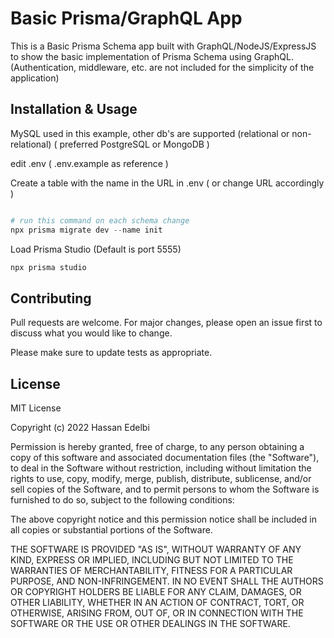 # Basic Prisma/GraphQL App

This is a Basic Prisma Schema app built with GraphQL/NodeJS/ExpressJS to show the basic implementation of Prisma Schema using GraphQL.
(Authentication, middleware, etc. are not included for the simplicity of the application)

## Installation & Usage

MySQL used in this example, other db's are supported (relational or non-relational) ( preferred PostgreSQL or MongoDB ) 

edit .env ( .env.example as reference )

Create a table with the name in the URL in .env ( or change URL accordingly )



```python

# run this command on each schema change
npx prisma migrate dev --name init

```

Load Prisma Studio (Default is port 5555)

```bash
npx prisma studio
```

## Contributing
Pull requests are welcome. For major changes, please open an issue first to discuss what you would like to change.

Please make sure to update tests as appropriate.

## License
MIT License

Copyright (c) 2022 Hassan Edelbi

Permission is hereby granted, free of charge, to any person obtaining a copy of this software and associated documentation files (the "Software"), to deal in the Software without restriction, including without limitation the rights to use, copy, modify, merge, publish, distribute, sublicense, and/or sell copies of the Software, and to permit persons to whom the Software is furnished to do so, subject to the following conditions:

The above copyright notice and this permission notice shall be included in all copies or substantial portions of the Software.

THE SOFTWARE IS PROVIDED "AS IS", WITHOUT WARRANTY OF ANY KIND, EXPRESS OR IMPLIED, INCLUDING BUT NOT LIMITED TO THE WARRANTIES OF MERCHANTABILITY, FITNESS FOR A PARTICULAR PURPOSE, AND NON-INFRINGEMENT. IN NO EVENT SHALL THE AUTHORS OR COPYRIGHT HOLDERS BE LIABLE FOR ANY CLAIM, DAMAGES, OR OTHER LIABILITY, WHETHER IN AN ACTION OF CONTRACT, TORT, OR OTHERWISE, ARISING FROM, OUT OF, OR IN CONNECTION WITH THE SOFTWARE OR THE USE OR OTHER DEALINGS IN THE SOFTWARE.
